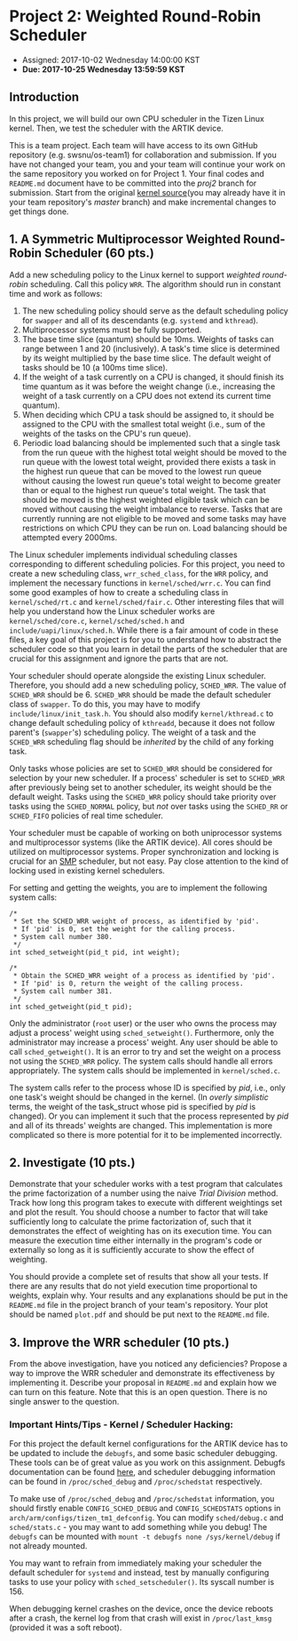 # Project 2: Weighted Round-Robin Scheduler

* Assigned: 2017-10-02 Wednesday 14:00:00 KST
* **Due: 2017-10-25 Wednesday 13:59:59 KST**

## Introduction

In this project, we will build our own CPU scheduler in the Tizen Linux kernel. Then, we test the scheduler with the ARTIK device.

This is a team project.
Each team will have access to its own GitHub repository (e.g. swsnu/os-team1) for collaboration and submission.
If you have not changed your team, you and your team will continue your work on the same repository you worked on for Project 1.
Your final codes and `README.md` document have to be committed into the _proj2_ branch for submission.
Start from the original [kernel source](https://github.com/pjbear1215/linux-3.10-artik)(you may already have it in your team repository's _master_ branch) and make incremental changes to get things done.

## 1. A Symmetric Multiprocessor Weighted Round-Robin Scheduler (60 pts.)

Add a new scheduling policy to the Linux kernel to support _weighted round-robin_ scheduling.
Call this policy `WRR`.
The algorithm should run in constant time and work as follows:

  1. The new scheduling policy should serve as the default scheduling policy for `swapper` and all of its descendants (e.g. `systemd` and `kthread`).
  2. Multiprocessor systems must be fully supported.
  3. The base time slice (quantum) should be 10ms.
     Weights of tasks can range between 1 and 20 (inclusively).
     A task's time slice is determined by its weight multiplied by the base time slice.
     The default weight of tasks should be 10 (a 100ms time slice).
  4. If the weight of a task currently on a CPU is changed, it should finish its time quantum as it was before the weight change (i.e., increasing the weight of a task currently on a CPU does not extend its current time quantum).
  5. When deciding which CPU a task should be assigned to, it should be assigned to the CPU with the smallest total weight (i.e., sum of the weights of the tasks on the CPU's run queue).
  6. Periodic load balancing should be implemented such that a single task from the run queue with the highest total weight should be moved to the run queue with the lowest total weight, provided there exists a task in the highest run queue that can be moved to the lowest run queue without causing the lowest run queue's total weight to become greater than or equal to the highest run queue's total weight.
     The task that should be moved is the highest weighted eligible task which can be moved without causing the weight imbalance to reverse.
     Tasks that are currently running are not eligible to be moved and some tasks may have restrictions on which CPU they can be run on.
     Load balancing should be attempted every 2000ms.

The Linux scheduler implements individual scheduling classes corresponding to different scheduling policies.
For this project, you need to create a new scheduling class, `wrr_sched_class`, for the `WRR` policy, and implement the necessary functions in `kernel/sched/wrr.c`.
You can find some good examples of how to create a scheduling class in `kernel/sched/rt.c` and `kernel/sched/fair.c`.
Other interesting files that will help you understand how the Linux scheduler works are `kernel/sched/core.c`, `kernel/sched/sched.h` and `include/uapi/linux/sched.h`.
While there is a fair amount of code in these files, a key goal of this project is for you to understand how to abstract the scheduler code so that you learn in detail the parts of the scheduler that are crucial for this assignment and ignore the parts that are not.

Your scheduler should operate alongside the existing Linux scheduler.
Therefore, you should add a new scheduling policy, `SCHED_WRR`.
The value of `SCHED_WRR` should be 6.
`SCHED_WRR` should be made the default scheduler class of `swapper`.
To do this, you may have to modify `include/linux/init_task.h`.
You should also modify `kernel/kthread.c` to change default scheduling policy of `kthreadd`, because it does not follow parent's (`swapper`'s) scheduling policy.
The weight of a task and the `SCHED_WRR` scheduling flag should be _inherited_ by the child of any forking task.

Only tasks whose policies are set to `SCHED_WRR` should be considered for selection by your new scheduler.
If a process' scheduler is set to `SCHED_WRR` after previously being set to another scheduler, its weight should be the default weight.
Tasks using the `SCHED_WRR` policy should take priority over tasks using the `SCHED_NORMAL` policy, but _not_ over tasks using the `SCHED_RR` or `SCHED_FIFO` policies of real time scheduler.

Your scheduler must be capable of working on both uniprocessor systems and multiprocessor systems (like the ARTIK device). All cores should be utilized on multiprocessor systems.
Proper synchronization and locking is crucial for an [SMP](https://en.wikipedia.org/wiki/Symmetric_multiprocessing) scheduler, but not easy.
Pay close attention to the kind of locking used in existing kernel schedulers.
    
For setting and getting the weights, you are to implement the following system calls:
```
/*
 * Set the SCHED_WRR weight of process, as identified by 'pid'.
 * If 'pid' is 0, set the weight for the calling process.
 * System call number 380.
 */
int sched_setweight(pid_t pid, int weight);

/*
 * Obtain the SCHED_WRR weight of a process as identified by 'pid'.
 * If 'pid' is 0, return the weight of the calling process.
 * System call number 381.
 */
int sched_getweight(pid_t pid);
```

Only the administrator (`root` user) or the user who owns the process may adjust a process' weight using `sched_setweight()`.
Furthermore, only the administrator may increase a process' weight.
Any user should be able to call `sched_getweight()`.
It is an error to try and set the weight on a process not using the `SCHED_WRR` policy.
The system calls should handle all errors appropriately.
The system calls should be implemented in `kernel/sched.c`.

The system calls refer to the process whose ID is specified by _pid_, i.e., only one task's weight should be changed in the kernel.
(In _overly simplistic_ terms, the weight of the task_struct whose pid is specified by _pid_ is changed).
Or you can implement it such that the process represented by _pid_ and all of its threads' weights are changed.
This implementation is more complicated so there is more potential for it to be implemented incorrectly.

## 2. Investigate (10 pts.)

Demonstrate that your scheduler works with a test program that calculates the prime factorization of a number using the naive _Trial Division_ method.
Track how long this program takes to execute with different weightings set and plot the result.
You should choose a number to factor that will take sufficiently long to calculate the prime factorization of, such that it demonstrates the effect of weighting has on its execution time.
You can measure the execution time either internally in the program's code or externally so long as it is sufficiently accurate to show the effect of weighting.

You should provide a complete set of results that show all your tests.
If there are any results that do not yield execution time proportional to weights, explain why.
Your results and any explanations should be put in the `README.md` file in the project branch of your team's repository. 
Your plot should be named `plot.pdf` and should be put next to the `README.md` file.

## 3. Improve the WRR scheduler (10 pts.)

From the above investigation, have you noticed any deficiencies?
Propose a way to improve the WRR scheduler and demonstrate its effectiveness by implementing it.
Describe your proposal in `README.md` and explain how we can turn on this feature.
Note that this is an open question.
There is no single answer to the question.

### Important Hints/Tips - Kernel / Scheduler Hacking:

For this project the default kernel configurations for the ARTIK device has to be updated to include the `debugfs`, and some basic scheduler debugging.
These tools can be of great value as you work on this assignment.
Debugfs documentation can be found [here](https://www.kernel.org/doc/Documentation/filesystems/debugfs.txt), and scheduler debugging information can be found in `/proc/sched_debug` and `/proc/schedstat` respectively.

To make use of `/proc/sched_debug` and `/proc/schedstat` information, you should firstly enable `CONFIG_SCHED_DEBUG` and `CONFIG_SCHEDSTATS` options in `arch/arm/configs/tizen_tm1_defconfig`.
You can modify `sched/debug.c` and `sched/stats.c` - you may want to add something while you debug!
The `debugfs` can be mounted with `mount -t debugfs none /sys/kernel/debug` if not already mounted.

You may want to refrain from immediately making your scheduler the default scheduler for `systemd` and instead, test by manually configuring tasks to use your policy with `sched_setscheduler()`.
Its syscall number is 156.

When debugging kernel crashes on the device, once the device reboots after a crash, the kernel log from that crash will exist in `/proc/last_kmsg` (provided it was a soft reboot).
